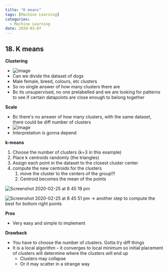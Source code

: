 ```yaml
---
title: "K means"
tags: [Machine Learning]
categories:
  - Machine Learning
date: 2020-03-07
---
```




## **18. K means**

**Clustering**
  - ![image](https://user-images.githubusercontent.com/33334078/75286007-9a051700-580f-11ea-96c2-294932aea589.png)
  - Can we divide the dataset of dogs
  - Male female, breed, colours, etc clusters
  - So no single answer of how many clusters there are
  - Bc its unsupervised, no one prelabelled and we are looking for
    patterns to see if certain datapoints are close enough to belong
    together

**Scale**

  - Bc there's no answer of how many clusters, with the same dataset,
    there could be diff number of clusters
  - ![image](https://user-images.githubusercontent.com/33334078/75286031-a7220600-580f-11ea-8f48-ede2d5652d7c.png)
  - Interpretation is gonna depend

**k-means**

1.  Choose the number of clusters (k=3 in this example)
2.  Place k centroids randomly (the triangles)
3.  Assign each point in the dataset to the closest cluster center
4.  compute the new centroids for the clusters
    1.  move the cluster to the centers of the group\!\!\!
    2.  Centroid becomes the mean of the points

![Screenshot 2020-02-25 at 8 45 19 pm](https://user-images.githubusercontent.com/33334078/75286072-bd2fc680-580f-11ea-8946-c887b634f5fe.png)

![Screenshot 2020-02-25 at 8 45 51 pm](https://user-images.githubusercontent.com/33334078/75286114-d0db2d00-580f-11ea-8aa3-3b0232636f24.png) → another step to compute the best for
bottom right points

**Pros**
  - Very easy and simple to implement


**Drawback**
  - You have to choose the number of clusters. Gotta try diff things
  - It is a local algorithm – it converges to local minimum so initial
    placement of clusters will determine where the clusters will end up
      - Clusters may collapse
      - Or it may scatter in a strange way
